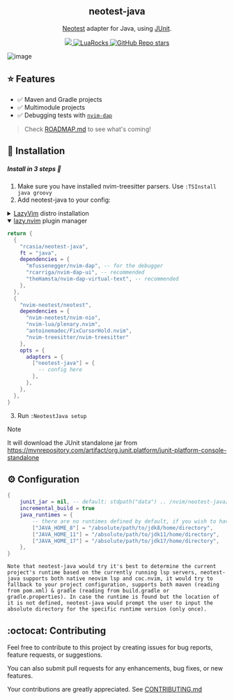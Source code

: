 
<section align="center">

  <h1>neotest-java</h1>
  <p> <a href="https://github.com/rcarriga/neotest">Neotest</a> adapter for Java, using <a href="https://github.com/junit-team/junit5">JUnit</a>.</p>

  <a href="https://github.com/rcasia/neotest-java/actions/workflows/makefile.yml">
    <img src="https://github.com/rcasia/neotest-java/actions/workflows/makefile.yml/badge.svg">
  </a>
  <a href="https://luarocks.org/modules/rcasia/neotest-java">
    <img alt="LuaRocks" src="https://img.shields.io/luarocks/v/rcasia/neotest-java">
  </a>

  <a href="https://github.com/rcasia/neotest-java">
    <img alt="GitHub Repo stars" src="https://img.shields.io/github/stars/rcasia/neotest-java">
  </a>
</section>

![image](https://github.com/user-attachments/assets/d1d77980-faab-4110-9b7c-ae6911a3d42c)

## ⭐ Features
- ✅ Maven and Gradle projects
- ✅ Multimodule projects
- ✅ Debugging tests with [`nvim-dap`](https://github.com/mfussenegger/nvim-dap)

> Check [ROADMAP.md](./ROADMAP.md) to see what's coming!

## :wrench: Installation

##### Install in 3 steps :athletic_shoe:

1. Make sure you have installed nvim-treesitter parsers. Use `:TSInstall java groovy`
2. Add neotest-java to your config:

<details>
  <summary><a href="https://github.com/LazyVim/LazyVim">LazyVim</a> distro installation</summary>

  ```lua
  return {
    {
      "rcasia/neotest-java",
      ft = "java",
      dependencies = {
        "mfussenegger/nvim-dap", -- for the debugger
        "rcarriga/nvim-dap-ui", -- recommended
        "theHamsta/nvim-dap-virtual-text", -- recommended
      },
      init = function()
        -- override the default keymaps.
        -- needed until neotest-java is integrated in LazyVim
        local keys = require("lazyvim.plugins.lsp.keymaps").get()
        -- run test file
        keys[#keys + 1] = {"<leader>tt", function() require("neotest").run.run(vim.fn.expand("%")) end, mode = "n" }
        -- run nearest test
        keys[#keys + 1] = {"<leader>tr", function() require("neotest").run.run() end, mode = "n" }
        -- debug test file
        keys[#keys + 1] = {"<leader>tD", function() require("neotest").run.run({ strategy = "dap" }) end, mode = "n" }
        -- debug nearest test
        keys[#keys + 1] = {"<leader>td", function() require("neotest").run.run({ vim.fn.expand("%"), strategy = "dap" }) end, mode = "n" }
      end,
    },
    {
      "nvim-neotest/neotest",
      dependencies = {
        "nvim-neotest/nvim-nio",
        "nvim-lua/plenary.nvim",
        "antoinemadec/FixCursorHold.nvim",
        "nvim-treesitter/nvim-treesitter"
      },
      opts = {
        adapters = {
            ["neotest-java"] = {
              -- config here
            },
        },
      },
    },
  }
```

</details>
<details open>
  <summary><a href="https://github.com/folke/lazy.nvim">lazy.nvim</a> plugin manager</summary>

  ```lua
  return {
    {
      "rcasia/neotest-java",
      ft = "java",
      dependencies = {
        "mfussenegger/nvim-dap", -- for the debugger
        "rcarriga/nvim-dap-ui", -- recommended
        "theHamsta/nvim-dap-virtual-text", -- recommended
      },
    },
    {
      "nvim-neotest/neotest",
      dependencies = {
        "nvim-neotest/nvim-nio",
        "nvim-lua/plenary.nvim",
        "antoinemadec/FixCursorHold.nvim",
        "nvim-treesitter/nvim-treesitter"
      },
      opts = {
        adapters = {
          ["neotest-java"] = {
            -- config here
          },
        },
      },
    },
  }
  ```

</details>

3. Run `:NeotestJava setup`

> [!NOTE]
> It will download the JUnit standalone jar from
> https://mvnrepository.com/artifact/org.junit.platform/junit-platform-console-standalone


## :gear: Configuration

```lua
{
    junit_jar = nil, -- default: stdpath("data") .. /nvim/neotest-java/junit-platform-console-standalone-[version].jar
    incremental_build = true
    java_runtimes = {
        -- there are no runtimes defined by default, if you wish to have neotest-java resolve them based on your environment define them here, one could also define environment variables with the same key/names i.e. `JAVA_HOME_8` or `JAVA_HOME_11` or `JAVA_HOME_17` etc in your zshenv or equivalent.
        ["JAVA_HOME_8"] = "/absolute/path/to/jdk8/home/directory",
        ["JAVA_HOME_11"] = "/absolute/path/to/jdk11/home/directory",
        ["JAVA_HOME_17"] = "/absolute/path/to/jdk17/home/directory",
    },
}

```

`Note that neotest-java would try it's best to determine the current project's runtime based on the currently running lsp servers,
neotest-java supports both native neovim lsp and coc.nvim, it would try to fallback to your project configuration, supports both maven
(reading from pom.xml) & gradle (reading from build.gradle or gradle.properties). In case the runtime is found but the location of it is not
defined, neotest-java would prompt the user to input the absolute directory for the specific runtime version (only once).`

## :octocat: Contributing

Feel free to contribute to this project by creating issues for bug
reports, feature requests, or suggestions.

You can also submit pull requests for any enhancements, bug fixes, or new features.

Your contributions are greatly appreciated. See [CONTRIBUTING.md](https://github.com/rcasia/neotest-java/blob/main/CONTRIBUTING.md)
